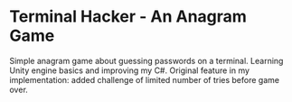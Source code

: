 # Terminal Hacker - An Anagram Game
Simple anagram game about guessing passwords on a terminal. Learning Unity engine basics and improving my C#. Original feature in my implementation: added challenge of limited number of tries before game over.

